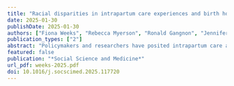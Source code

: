 ```yaml
---
title: "Racial disparities in intrapartum care experiences and birth hospital characteristics"
date: 2025-01-30
publishDate: 2025-01-30
authors: ["Fiona Weeks", "Rebecca Myerson", "Ronald Gangnon", "Jennifer Dykema", "Candi Cornelius", "Tiffany Green"]
publication_types: ["2"]
abstract: "Policymakers and researchers have posited intrapartum care as a potential mediator of racial inequities in perinatal outcomes. However, few studies have measured patient-centered quality of intrapartum care or explored differences by race. To address this gap, we developed a survey supplement using cognitive interviewing and administered it to a probability-based race-stratified random sample of people who recently gave birth in Wisconsin in 2020, including oversamples of non-Hispanic Black and Indigenous birthing people. We estimate overall and race-specific prevalences of intrapartum care experiences and use survey-weighted mixed effects ordinal and logistic regression to estimate differences in intrapartum care experiences by race/ethnicity and hospital characteristics. We find significant racial differences in the population prevalence of negative experiences of intrapartum care providers, including disrespect, lack of responsiveness, inclusion in decision-making about care, and pressure to use epidural analgesia. In unadjusted models, both non-Hispanic Indigenous (American Indian/Alaska Native) and non-Hispanic Black respondents had higher odds (than non-Hispanic White birthing people) of reporting several negative intrapartum experiences, including feeling disrespected by providers and experiencing a lower level of care team responsiveness. In adjusted models, Indigenous respondents had significantly higher odds of reporting that intrapartum care providers withheld information, showed disrespect, and were less responsive. Giving birth at a low birth-volume hospital was associated with higher odds of reporting greater participation in decision-making."
featured: false
publication: "*Social Science and Medicine*"
url_pdf: weeks-2025.pdf
doi: 10.1016/j.socscimed.2025.117720
---
```


